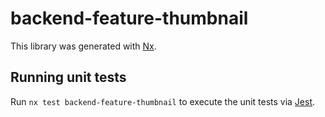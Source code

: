 # backend-feature-thumbnail

This library was generated with [Nx](https://nx.dev).

## Running unit tests

Run `nx test backend-feature-thumbnail` to execute the unit tests via [Jest](https://jestjs.io).
